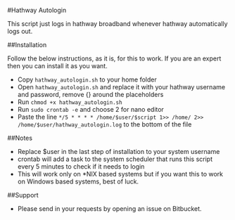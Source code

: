 #Hathway Autologin

This script just logs in hathway broadband whenever hathway automatically logs out.

##Installation

Follow the below instructions, as it is, for this to work. If you are an expert then you can install it as you want.

- Copy `hathway_autologin.sh` to your home folder
- Open `hathway_autologin.sh` and replace it with your hathway username and password, remove {} around the placeholders
- Run `chmod +x hathway_autologin.sh`
- Run `sudo crontab -e` and choose 2 for nano editor
- Paste the line `*/5 * * * * /home/$user/$script 1>> /home/ 2>> /home/$user/hathway_autologin.log` to the bottom of the file

##Notes

- Replace $user in the last step of installation to your system username
- crontab will add a task to the system scheduler that runs this script every 5 minutes to check if it needs to login
- This will work only on *NIX based systems but if you want this to work on Windows based systems, best of luck.

##Support

- Please send in your requests by opening an issue on Bitbucket.